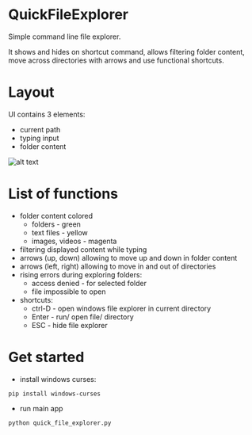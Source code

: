 # QuickFileExplorer

Simple command line file explorer. 

It shows and hides on shortcut command, allows filtering folder content, move across directories with arrows and use functional shortcuts.


# Layout

UI contains 3 elements:
 - current path
 - typing input
 - folder content
 
 ![alt text](https://i.ibb.co/kB0Lqz9/Bez-tytu-u.png)

# List of functions

 - folder content colored
   - folders - green
   - text files - yellow
   - images, videos - magenta
 - filtering displayed content while typing
 - arrows (up, down) allowing to move up and down in folder content
 - arrows (left, right) allowing to move in and out of directories
 - rising errors during exploring folders:
   - access denied - for selected folder
   - file impossible to open
 - shortcuts:
   - ctrl-D - open windows file explorer in current directory
   - Enter - run/ open file/ directory
   - ESC - hide file explorer
   
 # Get started
 

 - install windows curses:
 ```
 pip install windows-curses
 ```
 - run main app
 ```
python quick_file_explorer.py 
 ```

   
   
